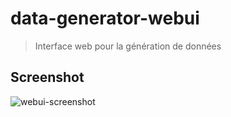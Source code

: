 # data-generator-webui
> Interface web pour la génération de données

## Screenshot
![webui-screenshot](https://user-images.githubusercontent.com/5437374/162716442-be29e4a4-69cd-4a34-95bb-94112c8d675e.png)
